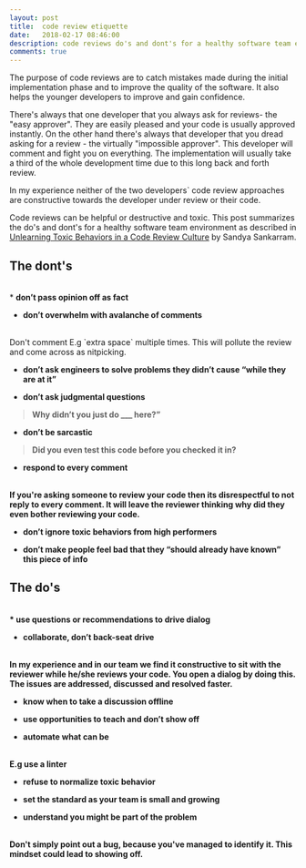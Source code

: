 ```yaml
---
layout: post
title:  code review etiquette
date:   2018-02-17 08:46:00
description: code reviews do's and dont's for a healthy software team environment
comments: true
---
```

The purpose of code reviews are to catch mistakes made during the initial implementation phase and to improve the quality of the software. It also helps the younger developers to improve and gain confidence. 

There's always that one developer that you always ask for reviews- the "easy approver". They are easily pleased and your code is usually approved instantly. On the other hand there's always that developer that you dread asking for a review - the virtually "impossible approver". This developer will comment and fight you on everything. The implementation will usually take a third of the whole development time due to this long back and forth review.

In my experience neither of the two developers` code review approaches are constructive towards the developer under review or their code. 

Code reviews can be helpful or destructive and toxic. This post summarizes the do's and dont's for a healthy software team environment as described in <a href="https://medium.com/@sandya.sankarram/unlearning-toxic-behaviors-in-a-code-review-culture-b7c295452a3c">Unlearning Toxic Behaviors in a Code Review Culture</a> by Sandya Sankarram.

## The dont's
<br/>
 * <b>don’t pass opinion off as fact</b>
 
 * <b>don’t overwhelm with avalanche of comments</b>
 <br/>
 Don't comment E.g `extra space` multiple times. This will pollute the review and come across as nitpicking.

 * <b>don’t ask engineers to solve problems they didn’t cause “while they are at it”

 * <b>don’t ask judgmental questions</b>
<blockquote>
 Why didn’t you just do ___ here?”
 </blockquote>

 * <b>don’t be sarcastic</b>
<blockquote>
Did you even test this code before you checked it in?
</blockquote>

 * <b>respond to every comment</b>
 <br/>
 If you're asking someone to review your code then its disrespectful to not reply to every comment. It will leave the reviewer thinking why did they even bother reviewing your code.

 * <b>don’t ignore toxic behaviors from high performers</b>

 * <b>don’t make people feel bad that they “should already have known” this piece of info</b>

## The do's
<br/>
 * <b>use questions or recommendations to drive dialog</b>
 
 * <b>collaborate, don’t back-seat drive</b>
 <br/>
 In my experience and in our team we find it constructive to sit with the reviewer while he/she reviews your code. You open a dialog by doing this. The issues are addressed, discussed and resolved faster. 
 
 * <b>know when to take a discussion offline</b>
 
 * <b>use opportunities to teach and don’t show off</b>
 
 * <b>automate what can be</b>
 <br/>
 E.g use a linter
 
 * <b>refuse to normalize toxic behavior</b>
 
 * <b>set the standard as your team is small and growing</b>
 
 * <b>understand you might be part of the problem</b>
 <br/>
 Don't simply point out a bug, because you've managed to identify it. This mindset could lead to showing off.
